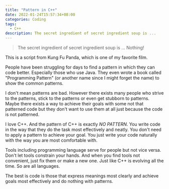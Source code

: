 ```yaml
---
title: "Pattern in C++"
date: 2022-01-24T15:57:34+08:00
categories: Coding
tags:
  - C++
description: The secret ingredient of secret ingredient soup is ...
---
```


> The secret ingredient of secret ingredient soup is ...
> Nothing!

This is a script from Kung Fu Panda, which is one of my favorite film.

People have been struggling for days to find a pattern in which they can code better. Especially those who use Java. They even wrote a book called "Programming Pattern" (or another name since I might forget the name) to show the common patterns.

I don't mean patterns are bad. However there exists many people who strive to the patterns, stick to the patterns or even get stubborn to patterns. Maybe there exists a way to achieve their goals with some not that patterned code but they don't want to use them at all just because the code is not patterned.

I love C++. And the pattern of C++ is exactly *NO PATTERN*. You write code in the way that they do the task most effectively and neatly. You don't need to apply a pattern to achieve your goal. You just write your code naturally with the way you are most comfortable with.

Tools including programming language serve for people but not vice versa. Don't let tools constrain your hands. And when you find tools not convenient, just fix them or make a new one. Just like C++ is evolving all the time. So are all languages.

The best is code is those that express meanings most clearly and achieve goals most effectively and do nothing with patterns.
